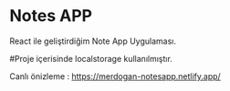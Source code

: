 # Notes APP

React ile geliştirdiğim Note App Uygulaması.

#Proje içerisinde localstorage kullanılmıştır.

Canlı önizleme : https://merdogan-notesapp.netlify.app/
